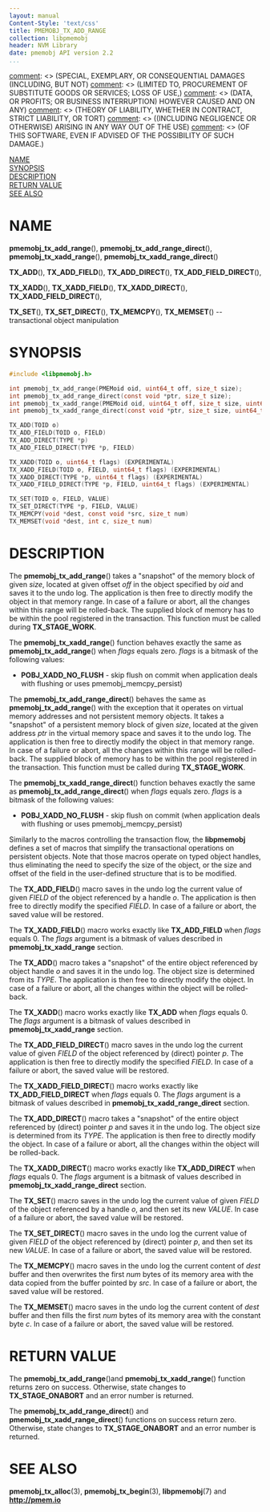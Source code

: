```yaml
---
layout: manual
Content-Style: 'text/css'
title: PMEMOBJ_TX_ADD_RANGE
collection: libpmemobj
header: NVM Library
date: pmemobj API version 2.2
...
```


[comment]: <> (Copyright 2017, Intel Corporation)

[comment]: <> (Redistribution and use in source and binary forms, with or without)
[comment]: <> (modification, are permitted provided that the following conditions)
[comment]: <> (are met:)
[comment]: <> (    * Redistributions of source code must retain the above copyright)
[comment]: <> (      notice, this list of conditions and the following disclaimer.)
[comment]: <> (    * Redistributions in binary form must reproduce the above copyright)
[comment]: <> (      notice, this list of conditions and the following disclaimer in)
[comment]: <> (      the documentation and/or other materials provided with the)
[comment]: <> (      distribution.)
[comment]: <> (    * Neither the name of the copyright holder nor the names of its)
[comment]: <> (      contributors may be used to endorse or promote products derived)
[comment]: <> (      from this software without specific prior written permission.)

[comment]: <> (THIS SOFTWARE IS PROVIDED BY THE COPYRIGHT HOLDERS AND CONTRIBUTORS)
[comment]: <> ("AS IS" AND ANY EXPRESS OR IMPLIED WARRANTIES, INCLUDING, BUT NOT)
[comment]: <> (LIMITED TO, THE IMPLIED WARRANTIES OF MERCHANTABILITY AND FITNESS FOR)
[comment]: <> (A PARTICULAR PURPOSE ARE DISCLAIMED. IN NO EVENT SHALL THE COPYRIGHT)
[comment]: <> (OWNER OR CONTRIBUTORS BE LIABLE FOR ANY DIRECT, INDIRECT, INCIDENTAL,)
[comment]: <> (SPECIAL, EXEMPLARY, OR CONSEQUENTIAL DAMAGES (INCLUDING, BUT NOT)
[comment]: <> (LIMITED TO, PROCUREMENT OF SUBSTITUTE GOODS OR SERVICES; LOSS OF USE,)
[comment]: <> (DATA, OR PROFITS; OR BUSINESS INTERRUPTION) HOWEVER CAUSED AND ON ANY)
[comment]: <> (THEORY OF LIABILITY, WHETHER IN CONTRACT, STRICT LIABILITY, OR TORT)
[comment]: <> ((INCLUDING NEGLIGENCE OR OTHERWISE) ARISING IN ANY WAY OUT OF THE USE)
[comment]: <> (OF THIS SOFTWARE, EVEN IF ADVISED OF THE POSSIBILITY OF SUCH DAMAGE.)

[comment]: <> (pmemobj_tx_add_range.3 -- man page for transactional object manipulation)

[NAME](#name)<br />
[SYNOPSIS](#synopsis)<br />
[DESCRIPTION](#description)<br />
[RETURN VALUE](#return-value)<br />
[SEE ALSO](#see-also)<br />


# NAME #

**pmemobj_tx_add_range**(), **pmemobj_tx_add_range_direct**(),
**pmemobj_tx_xadd_range**(), **pmemobj_tx_xadd_range_direct**()

**TX_ADD**(), **TX_ADD_FIELD**(),
**TX_ADD_DIRECT**(), **TX_ADD_FIELD_DIRECT**(),

**TX_XADD**(), **TX_XADD_FIELD**(),
**TX_XADD_DIRECT**(), **TX_XADD_FIELD_DIRECT**(),

**TX_SET**(), **TX_SET_DIRECT**(),
**TX_MEMCPY**(), **TX_MEMSET**()
-- transactional object manipulation


# SYNOPSIS #

```c
#include <libpmemobj.h>

int pmemobj_tx_add_range(PMEMoid oid, uint64_t off, size_t size);
int pmemobj_tx_add_range_direct(const void *ptr, size_t size);
int pmemobj_tx_xadd_range(PMEMoid oid, uint64_t off, size_t size, uint64_t flags); (EXPERIMENTAL)
int pmemobj_tx_xadd_range_direct(const void *ptr, size_t size, uint64_t flags); (EXPERIMENTAL)

TX_ADD(TOID o)
TX_ADD_FIELD(TOID o, FIELD)
TX_ADD_DIRECT(TYPE *p)
TX_ADD_FIELD_DIRECT(TYPE *p, FIELD)

TX_XADD(TOID o, uint64_t flags) (EXPERIMENTAL)
TX_XADD_FIELD(TOID o, FIELD, uint64_t flags) (EXPERIMENTAL)
TX_XADD_DIRECT(TYPE *p, uint64_t flags) (EXPERIMENTAL)
TX_XADD_FIELD_DIRECT(TYPE *p, FIELD, uint64_t flags) (EXPERIMENTAL)

TX_SET(TOID o, FIELD, VALUE)
TX_SET_DIRECT(TYPE *p, FIELD, VALUE)
TX_MEMCPY(void *dest, const void *src, size_t num)
TX_MEMSET(void *dest, int c, size_t num)
```


# DESCRIPTION #

The **pmemobj_tx_add_range**() takes a "snapshot" of the memory block of given
*size*, located at given offset *off* in the object specified by *oid* and saves
it to the undo log. The application is then free to directly modify the object in
that memory range. In case of a failure or abort, all the changes within this
range will be rolled-back. The supplied block of memory has to be within the pool
registered in the transaction. This function must be called during **TX_STAGE_WORK**.

The **pmemobj_tx_xadd_range**() function behaves exactly the same as
**pmemobj_tx_add_range**() when *flags* equals zero.
*flags* is a bitmask of the following values:

+ **POBJ_XADD_NO_FLUSH** - skip flush on commit
when application deals with flushing or uses pmemobj_memcpy_persist)

The **pmemobj_tx_add_range_direct**() behaves the same as **pmemobj_tx_add_range**()
with the exception that it operates on virtual memory addresses and not persistent
memory objects. It takes a "snapshot" of a persistent memory block of given *size*,
located at the given address *ptr* in the virtual memory space and saves it to the
undo log. The application is then free to directly modify the object in that memory
range. In case of a failure or abort, all the changes within this range will be rolled-back.
The supplied block of memory has to be within the pool registered in the transaction.
This function must be called during **TX_STAGE_WORK**.

The **pmemobj_tx_xadd_range_direct**() function behaves exactly the same as
**pmemobj_tx_add_range_direct**() when *flags* equals zero. *flags* is a bitmask
of the following values:

+ **POBJ_XADD_NO_FLUSH** - skip flush on commit
(when application deals with flushing or uses pmemobj_memcpy_persist)

Similarly to the macros controlling the transaction flow, the **libpmemobj** defines
a set of macros that simplify the transactional operations on persistent objects.
Note that those macros operate on typed object handles, thus eliminating the need to
specify the size of the object, or the size and offset of the field in the user-defined
structure that is to be modified.

The **TX_ADD_FIELD**() macro saves in the undo log the current value of given *FIELD*
of the object referenced by a handle *o*. The application is then free to directly
modify the specified *FIELD*. In case of a failure or abort, the saved value will be
restored.

The **TX_XADD_FIELD**() macro works exactly like **TX_ADD_FIELD** when *flags* equals 0.
The *flags* argument is a bitmask of values described in **pmemobj_tx_xadd_range** section.

The **TX_ADD**() macro takes a "snapshot" of the entire object referenced by object
handle *o* and saves it in the undo log. The object size is determined from its *TYPE*.
The application is then free to directly modify the object. In case of a failure or
abort, all the changes within the object will be rolled-back.

The **TX_XADD**() macro works exactly like **TX_ADD** when *flags* equals 0.
The *flags* argument is a bitmask of values described in **pmemobj_tx_xadd_range** section.

The **TX_ADD_FIELD_DIRECT**() macro saves in the undo log the current value of
given *FIELD* of the object referenced by (direct) pointer *p*. The application
is then free to directly modify the specified *FIELD*. In case of a failure or abort,
the saved value will be restored.

The **TX_XADD_FIELD_DIRECT**() macro works exactly like **TX_ADD_FIELD_DIRECT** when
*flags* equals 0. The *flags* argument is a bitmask of values described in
**pmemobj_tx_xadd_range_direct** section.

The **TX_ADD_DIRECT**() macro takes a "snapshot" of the entire object referenced by
(direct) pointer *p* and saves it in the undo log. The object size is determined from
its *TYPE*. The application is then free to directly modify the object. In case of
a failure or abort, all the changes within the object will be rolled-back.

The **TX_XADD_DIRECT**() macro works exactly like **TX_ADD_DIRECT** when *flags*
equals 0. The *flags* argument is a bitmask of values described in
**pmemobj_tx_xadd_range_direct** section.

The **TX_SET**() macro saves in the undo log the current value of given *FIELD*
of the object referenced by a handle *o*, and then set its new *VALUE*.
In case of a failure or abort, the saved value will be restored.

The **TX_SET_DIRECT**() macro saves in the undo log the current value of given
*FIELD* of the object referenced by (direct) pointer *p*, and then set its new
*VALUE*. In case of a failure or abort, the saved value will be restored.

The **TX_MEMCPY**() macro saves in the undo log the current content of *dest*
buffer and then overwrites the first *num* bytes of its memory area with
the data copied from the buffer pointed by *src*. In case of a failure or abort,
the saved value will be restored.

The **TX_MEMSET**() macro saves in the undo log the current content of *dest*
buffer and then fills the first *num* bytes of its memory area with the constant
byte *c*. In case of a failure or abort, the saved value will be restored.


# RETURN VALUE #

The **pmemobj_tx_add_range**()and **pmemobj_tx_xadd_range**() function returns
zero on success. Otherwise, state changes to **TX_STAGE_ONABORT** and
an error number is returned.

The **pmemobj_tx_add_range_direct**() and **pmemobj_tx_xadd_range_direct**()
functions on success return zero. Otherwise, state changes to **TX_STAGE_ONABORT**
and an error number is returned.


# SEE ALSO #

**pmemobj_tx_alloc**(3), **pmemobj_tx_begin**(3),
**libpmemobj**(7) and **<http://pmem.io>**
